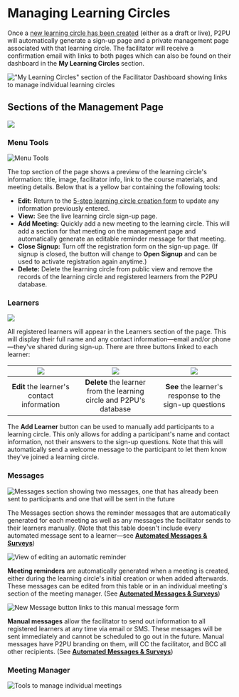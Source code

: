 # Managing Learning Circles

Once a [new learning circle has been created](creating-learning-circles.md) (either as a draft or live), P2PU will automatically generate a sign-up page and a private management page associated with that learning circle. The facilitator will receive a confirmation email with links to both pages which can also be found on their dashboard in the **My Learning Circles** section.

!["My Learning Circles" section of the Facilitator Dashboard showing links to manage individual learning circles](../../.gitbook/assets/screen-shot-2021-04-22-at-2.10.31-pm.png)

## Sections of the Management Page

![](../../.gitbook/assets/p2pu-management-page.png)

### Menu Tools&#x20;

![Menu Tools](../../.gitbook/assets/screen-shot-2021-04-22-at-2.29.12-pm.png)

The top section of the page shows a preview of the learning circle's information: title, image, facilitator info, link to the course materials, and meeting details. Below that is a yellow bar containing the following tools:

* **Edit:** Return to the [5-step learning circle creation form](creating-learning-circles.md) to update any information previously entered.
* **View:** See the live learning circle sign-up page.
* **Add Meeting:** Quickly add a new meeting to the learning circle. This will add a section for that meeting on the management page and automatically generate an editable reminder message for that meeting.
* **Close Signup:** Turn off the registration form on the sign-up page. (If signup is closed, the button will change to **Open Signup** and can be used to activate registration again anytime.)
* **Delete:** Delete the learning circle from public view and remove the records of the learning circle and registered learners from the P2PU database.

### Learners

![](../../.gitbook/assets/p2pu-management-page-learners.png)

All registered learners will appear in the Learners section of the page. This will display their full name and any contact information—email and/or phone—they've shared during sign-up. There are three buttons linked to each learner:

| ![](../../.gitbook/assets/screen-shot-2021-04-22-at-2.39.16-pm.png) | ![](<../../.gitbook/assets/screen-shot-2021-04-22-at-2.39.20-pm (1).png>) | ![](../../.gitbook/assets/screen-shot-2021-04-22-at-2.39.23-pm.png) |
| :-----------------------------------------------------------------: | :-----------------------------------------------------------------------: | :-----------------------------------------------------------------: |
|             **Edit** the learner's contact information              |    **Delete** the learner from the learning circle and P2PU's database    |       **See** the learner's response to the sign-up questions       |

The **Add Learner** button can be used to manually add participants to a learning circle. This only allows for adding a participant's name and contact information, not their answers to the sign-up questions. Note that this will automatically send a welcome message to the participant to let them know they've joined a learning circle.

### **Messages**

![Messages section showing two messages, one that has already been sent to participants and one that will be sent in the future](../../.gitbook/assets/screen-shot-2021-04-22-at-2.33.57-pm.png)

The Messages section shows the reminder messages that are automatically generated for each meeting as well as any messages the facilitator sends to their learners manually. (Note that this table doesn't include every automated message sent to a learner—see [**Automated Messages & Surveys**](automated-messaging.md))

![View of editing an automatic reminder](<../../.gitbook/assets/image (3).png>)

**Meeting reminders** are automatically generated when a meeting is created, either during the learning circle's initial creation or when added afterwards. These messages can be edited from this table or in an individual meeting's section of the meeting manager. (See [**Automated Messages & Surveys**](automated-messaging.md))

![New Message button links to this manual message form ](<../../.gitbook/assets/image (1).png>)

**Manual messages** allow the facilitator to send out information to all registered learners at any time via email or SMS. These messages will be sent immediately and cannot be scheduled to go out in the future. Manual messages have P2PU branding on them, will CC the facilitator, and BCC all other recipients. (See [**Automated Messages & Surveys**](automated-messaging.md))

### Meeting Manager

![Tools to manage individual meetings ](../../.gitbook/assets/screen-shot-2021-04-22-at-5.16.50-pm.png)

